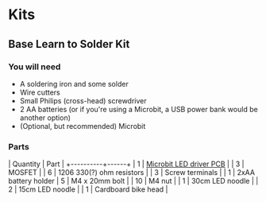 # Kits

## Base Learn to Solder Kit

### You will need

* A soldering iron and some solder
* Wire cutters
* Small Philips (cross-head) screwdriver
* 2 AA batteries (or if you're using a Microbit, a USB power bank would be another option)
* (Optional, but recommended) Microbit

### Parts

| Quantity | Part |
+----------+------+
| 1  | [Microbit LED driver PCB](Microbit-LED-Driver) |
| 3  | MOSFET |
| 6  | 1206 330(?) ohm resistors |
| 3  | Screw terminals |
| 1  | 2xAA battery holder
| 5  | M4 x 20mm bolt |
| 10 | M4 nut |
| 1  | 30cm LED noodle |
| 2  | 15cm LED noodle |
| 1  | Cardboard bike head |


